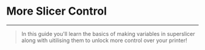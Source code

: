 #  More Slicer Control

------

> In this guide you'll learn the basics of making variables in superslicer along with uitilising them to unlock more control over your printer!